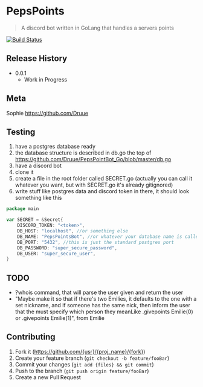 # PepsPoints
> A discord bot written in GoLang that handles a servers points

[![Build Status](https://travis-ci.com/Druue/PepsPointBot_Go.svg?branch=master)](https://travis-ci.com/Druue/PepsPointBot_Go)

## Release History
* 0.0.1
    * Work in Progress

## Meta
Sophie 
https://github.com/Druue

## Testing
1. have a postgres database ready
2. the database structure is described in db.go the top of https://github.com/Druue/PepsPointBot_Go/blob/master/db.go
2. have a discord bot
3. clone it
4. create a file in the root folder called SECRET.go (actually you can call it whatever you want, but with SECRET.go it's already gitignored)
5. write stuff like postgres data and discord token in there, it should look something like this 
```go
package main

var SECRET = &Secret{
	DISCORD_TOKEN: "<token>",
	DB_HOST: "localhost", //or something else
	DB_NAME: "PepsPointsBot", //or whatever your database name is called
	DB_PORT: "5432", //this is just the standard postgres port
	DB_PASSWORD: "super_secure_password",
	DB_USER: "super_secure_user",
}
``` 

## TODO
- ?whois command, that will parse the user given and return the user
- "Maybe make it so that if there's two Emilies, it defaults to the one with a set nickname, and if someone has the same nick, then inform the user that the must specify which person they meanLike .givepoints Emilie(0) or .givepoints Emilie(1)", from Emilie

## Contributing
1. Fork it (<https://github.com/{usr}/{proj_name}/{fork}>)
2. Create your feature branch (`git checkout -b feature/fooBar`)
3. Commit your changes (`git add {files} && git commit`)
4. Push to the branch (`git push origin feature/fooBar`)
5. Create a new Pull Request
